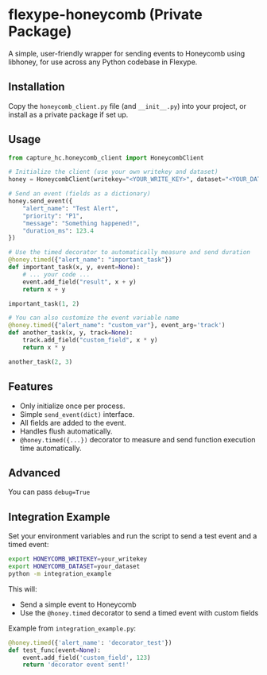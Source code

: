 # flexype-honeycomb (Private Package)

A simple, user-friendly wrapper for sending events to Honeycomb using libhoney, for use across any Python codebase in Flexype.

## Installation

Copy the `honeycomb_client.py` file (and `__init__.py`) into your project, or install as a private package if set up.

## Usage

```python
from capture_hc.honeycomb_client import HoneycombClient

# Initialize the client (use your own writekey and dataset)
honey = HoneycombClient(writekey="<YOUR_WRITE_KEY>", dataset="<YOUR_DATASET>")

# Send an event (fields as a dictionary)
honey.send_event({
    "alert_name": "Test Alert",
    "priority": "P1",
    "message": "Something happened!",
    "duration_ms": 123.4
})

# Use the timed decorator to automatically measure and send duration
@honey.timed({"alert_name": "important_task"})
def important_task(x, y, event=None):
    # ... your code ...
    event.add_field("result", x + y)
    return x + y

important_task(1, 2)

# You can also customize the event variable name
@honey.timed({"alert_name": "custom_var"}, event_arg='track')
def another_task(x, y, track=None):
    track.add_field("custom_field", x * y)
    return x * y

another_task(2, 3)
```

## Features
- Only initialize once per process.
- Simple `send_event(dict)` interface.
- All fields are added to the event.
- Handles flush automatically.
- `@honey.timed({...})` decorator to measure and send function execution time automatically.

## Advanced
You can pass `debug=True`

## Integration Example

Set your environment variables and run the script to send a test event and a timed event:

```bash
export HONEYCOMB_WRITEKEY=your_writekey
export HONEYCOMB_DATASET=your_dataset
python -m integration_example
```

This will:
- Send a simple event to Honeycomb
- Use the `@honey.timed` decorator to send a timed event with custom fields

Example from `integration_example.py`:
```python
@honey.timed({'alert_name': 'decorator_test'})
def test_func(event=None):
    event.add_field('custom_field', 123)
    return 'decorator event sent!'
```